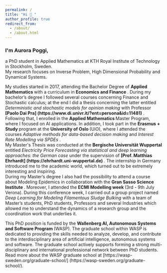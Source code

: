```yaml
---
permalink: /
title: "Hi 👋 "
author_profile: true
redirect_from: 
  - /about/
  - /about.html
---
```


<h3> I'm Aurora Poggi, </h3>
<p>
a PhD student in Applied Mathematics at KTH Royal Institute of Technology in Stockholm, Sweden. 
<br>
My research focuses on Inverse Problem, High Dimensional Probability and Dynamical Systems. 
</p>

<p>
My studies started in 2017, attending the Bachelor Degree of <strong> Applied Mathematics </strong> with a curriculum in <strong> Economics and Finance </strong>. During my bachelor’s degree I followed several courses concerning Finance and Stochastic calculus; at the end I did a thesis concerning the latter entitled <em>Deterministic and stochastic models for opinion making</em> with Professor <strong> [Paolo Dai Pra] (https://www.di.univr.it/?ent=persona&id=11481)  </strong>.
<br>
Following that, I enrolled in the <strong> Applied Mathematics </strong> Master Program, where I focused on AI applications.
In addition, I took part in the <strong> Erasmus + Study </strong> program at the <strong> University of Oslo </strong> (UiO), where I attended the courses <em> Adaptive methods for data-based decision making </em> and <em> Interest Rate Modelling via SPDEs </em>.
<br>
My Master's Thesis was conducted at the <strong> Bergische Universität Wuppertal </strong> entitled <em> Electricity Price Forecasting via statistical and deep learning approaches: the German case </em> under the supervision of <strong> [Prof. Matthias Ehrhardt] (https://ehrhardt.uni-wuppertal.de) </strong>. The internship in Germany introduced me to the academic world, which turned out to be extremely interesting and inspiring.
<br>
During my Master’s degree I also had the possibility to attend a course about Modeling Epidemics in collaboration with the <strong> Gran Sasso Science Institute </strong>. Moreover, I attended the <strong> ECMI Modelling week </strong> (3rd - 9th July Verona). During this conference week, I carried out a group project named <em> Deep Learning for Modeling Filamentous Sludge Bulking </em> with a team of Master’s students, PhD students, Professors and several Industries which allowed me to understand the dynamics of a research group and the coordination work that underlies it.  
</p>
<p>
This PhD position is funded by the <strong> Wallenberg AI, Autonomous Systems and Software Program </strong> (WASP). The graduate school within WASP is dedicated to providing the skills needed to analyze, develop, and contribute to the interdisciplinary area of artificial intelligence, autonomous systems and software. The graduate school actively supports forming a strong multi-disciplinary and international professional network between PhD students. Read more about the WASP graduate school at [https://wasp-sweden.org/graduate-school/] (https://wasp-sweden.org/graduate-school/). </p>
